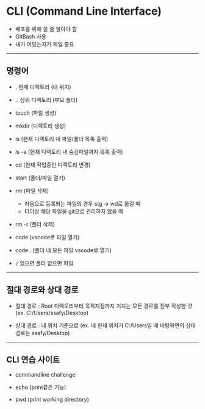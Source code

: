 # CLI (Command Line Interface)

* 배포를 위해 쓸 줄 알아야 함
* GitBash 사용
* 내가 어딨는지가 제일 중요

---

## 명령어

- . 현재 디렉토리 (내 위치)
- .. 상위 디렉토리 (부모 폴더)

- touch (파일 생성)

- mkdir (디렉토리 생성)

- ls (현재 디렉토리 내 파일/폴더 목록 출력)

- ls -a (현재 디렉토리 내 숨김파일까지 목록 출력)

- cd (현재 작업중인 디렉토리 변경)

- start (폴더/파일 열기)

- rm (파일 삭제)
  - 처음으로 등록되는 파일의 경우 stg -> wd로 옮길 때
  - 더이상 해당 파일을 git으로 관리하지 않을 때

- rm -r (폴더 삭제)

- code (vscode로 파일 열기)

- code . (폴더 내 모든 파일 vscode로 열기)

- `/` 있으면 폴더 없으면 파일

---

## 절대 경로와 상대 경로

- 절대 경로 : Root 디렉토리부터 목적지점까지 거치는 모든 경로를 전부 작성한 것 (ex. C:/Users/ssafy/Desktop)
  
- 상대 경로 : 내 위치 기준으로 (ex. 내 현재 위치가 C:/Users일 때 바탕화면의 상대경로는 ssafy/Desktop)

---

## CLI 연습 사이트

- commandline challenge

- echo (print같은 기능)

- pwd (print working directory)
